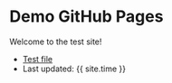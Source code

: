# Demo GitHub Pages

Welcome to the test site!

- [Test file](testfile.txt)
- Last updated: {{ site.time }}
